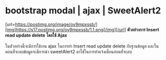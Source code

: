 # bootstrap modal | ajax | SweetAlert2
[url=https://postimg.org/image/ov9mpxssb/][img]https://s17.postimg.org/ov9mpxssb/1.1.png[/img][/url]
<b>ตัวอย่างการ Insert read update delete โดยใช้ Ajax</b><br><br>
  ในตัวอย่างนี้จะมีการใช้งาน ajax ในการทำ  Insert read update delete กับฐานข้อมูล และในตอนที่จะลบข้อมูลจะมีการนำ sweetAlert2 มาใช้ในการทำแจ้งเตื่อนก่อนที่จะลบ
